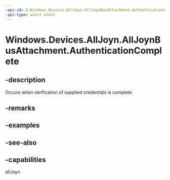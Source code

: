 ```yaml
---
-api-id: E:Windows.Devices.AllJoyn.AllJoynBusAttachment.AuthenticationComplete
-api-type: winrt event
---
```


<!-- Event syntax
public event Windows.Foundation.TypedEventHandler AuthenticationComplete<Windows.Devices.AllJoyn.AllJoynBusAttachment,  Windows.Devices.AllJoyn.AllJoynAuthenticationCompleteEventArgs>
-->

# Windows.Devices.AllJoyn.AllJoynBusAttachment.AuthenticationComplete

## -description
Occurs when verification of supplied credentials is complete.

## -remarks

## -examples

## -see-also


## -capabilities
allJoyn